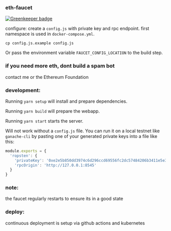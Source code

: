 ### eth-faucet

[![Greenkeeper badge](https://badges.greenkeeper.io/MetaMask/eth-faucet.svg?token=126240abfcbf915f71b337dfc332d4ad63e362166827d61078593e2ae20aff36&ts=1501793671323)](https://greenkeeper.io/)

configure:
create a `config.js` with private key and rpc endpoint.
first namespace is used in `docker-compose.yml`.
```
cp config.js.example config.js
```

Or pass the environment variable `FAUCET_CONFIG_LOCATION` to the build step.

### if you need more eth, dont build a spam bot

contact me or the Ethereum Foundation

### development:

Running `yarn setup` will install and prepare dependencies.

Running `yarn build` will prepare the webapp.

Running `yarn start` starts the server.

Will not work without a `config.js` file. You can run it on a local testnet like `ganache-cli` by pasting one of your generated private keys into a file like this:

```javascript
module.exports = {
  'ropsten': {
    'privateKey': '0xe2e5b850dd3974c6d296ccd69556fc2dc57484206b3411e5e3de1fc54f5afcf8',
    'rpcOrigin': 'http://127.0.0.1:8545'
  }
}
```

### note:
the faucet regularly restarts to ensure its in a good state

### deploy:
continuous deployment is setup via github actions and kubernetes
